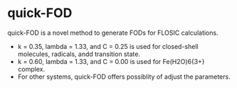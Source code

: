 # quick-FOD
quick-FOD is a novel method to generate FODs for FLOSIC calculations.
-  k = 0.35, lambda = 1.33, and C = 0.25 is used for closed-shell molecules, radicals, andd transition state.
-  k = 0.60, lambda = 1.33, and C = 0.00 is used for Fe(H2O)6{3+} complex.
-  For other systems, quick-FOD offers possiblity of adjust the parameters. 
